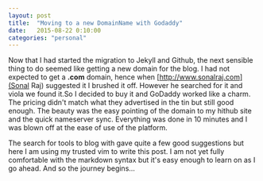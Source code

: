 ```yaml
---
layout: post
title:  "Moving to a new DomainName with Godaddy"
date:   2015-08-22 0:10:00
categories: "personal" 
---
```

Now that I had started the migration to Jekyll and Github, the next sensible
thing to do seemed like getting a new domain for the blog. I had not expected to
get a **.com** domain, hence when [http://www.sonalraj.com](Sonal Raj) suggested
it I brushed it off. However he searched for it and viola we found it.So I
decided to buy it and GoDaddy worked like a charm. The pricing didn't match what
they advertised in the tin but still good enough. The beauty was the easy
pointing of the domain to my hithub site and the quick nameserver sync.
Everything was done in 10 minutes and I was blown off at the ease of use of the
platform.

The search for tools to blog with gave quite a few good suggestions but here I
am using my trusted vim to write this post. I am not yet fully comfortable with
the markdown syntax but it's easy enough to learn on as I go ahead. And so the
journey begins...

